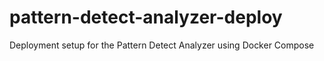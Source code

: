# pattern-detect-analyzer-deploy
Deployment setup for the Pattern Detect Analyzer using Docker Compose
